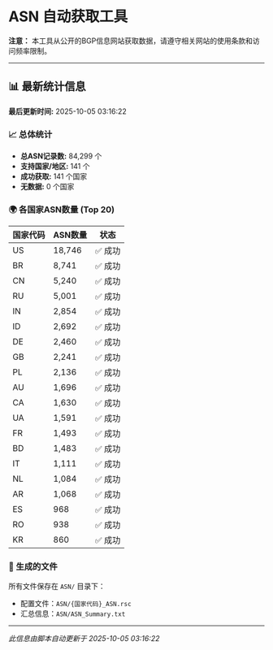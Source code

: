 # ASN 自动获取工具

**注意：** 本工具从公开的BGP信息网站获取数据，请遵守相关网站的使用条款和访问频率限制。

---

## 📊 最新统计信息

**最后更新时间:** 2025-10-05 03:16:22

### 📈 总体统计
- **总ASN记录数:** 84,299 个
- **支持国家/地区:** 141 个
- **成功获取:** 141 个国家
- **无数据:** 0 个国家


### 🌍 各国家ASN数量 (Top 20)

| 国家代码 | ASN数量 | 状态 |
|---------|---------|------|
| US | 18,746 | ✅ 成功 |
| BR | 8,741 | ✅ 成功 |
| CN | 5,240 | ✅ 成功 |
| RU | 5,001 | ✅ 成功 |
| IN | 2,854 | ✅ 成功 |
| ID | 2,692 | ✅ 成功 |
| DE | 2,460 | ✅ 成功 |
| GB | 2,241 | ✅ 成功 |
| PL | 2,136 | ✅ 成功 |
| AU | 1,696 | ✅ 成功 |
| CA | 1,630 | ✅ 成功 |
| UA | 1,591 | ✅ 成功 |
| FR | 1,493 | ✅ 成功 |
| BD | 1,483 | ✅ 成功 |
| IT | 1,111 | ✅ 成功 |
| NL | 1,084 | ✅ 成功 |
| AR | 1,068 | ✅ 成功 |
| ES | 968 | ✅ 成功 |
| RO | 938 | ✅ 成功 |
| KR | 860 | ✅ 成功 |

### 📁 生成的文件

所有文件保存在 `ASN/` 目录下：
- 配置文件：`ASN/{国家代码}_ASN.rsc`
- 汇总信息：`ASN/ASN_Summary.txt`

---

*此信息由脚本自动更新于 2025-10-05 03:16:22*
